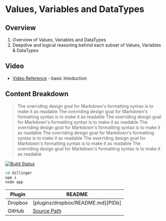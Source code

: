 # Values, Variables and DataTypes


## Overview
1. Overview of Values, Variables and DataTypes 
2. Deepdive and logical reasoning behind each subset of Values, Variables & DataTypes



## Video
- [Video Reference](https://www.youtube.com/watch?v=aBA71If0ZkM&list=PLEMJd317BppmkqoTnA6sxusAOpJV6imyN) - basic Intoduction


## Content Breakdown



> The overriding design goal for Markdown's
> formatting syntax is to make it as readable
> The overriding design goal for Markdown's
> formatting syntax is to make it as readable
> The overriding design goal for Markdown's
> formatting syntax is to make it as readable
> The overriding design goal for Markdown's
> formatting syntax is to make it as readable
> The overriding design goal for Markdown's
> formatting syntax is to make it as readable
> The overriding design goal for Markdown's
> formatting syntax is to make it as readable
> The overriding design goal for Markdown's
> formatting syntax is to make it as readable





[![Build Status](https://travis-ci.org/joemccann/dillinger.svg?branch=master)](https://travis-ci.org/joemccann/dillinger)


```sh
cd dillinger
npm i
node app
```

| Plugin | README |
| ------ | ------ |
| Dropbox | [plugins/dropbox/README.md][PlDb] |
| GitHub | [Source Path][PlGh] |


[PlGh]: <https://github.com/joemccann/dillinger/tree/master/plugins/github/README.md>
